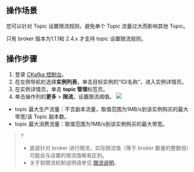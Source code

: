 ## 操作场景

您可以针对 Topic 设置限流规则，避免单个 Topic 流量过大而影响其他 Topic。

<dx-alert infotype="explain" title="">
只有 broker 版本为1.1.1和 2.4.x 才支持 topic 设置限流规则。
</dx-alert>

## 操作步骤

1. 登录 [CKafka 控制台](https://console.cloud.tencent.com/ckafka)。
2. 在左侧导航栏选择**实例列表**，单击目标实例的“ID/名称”，进入实例详情页。
3. 在实例详情页，单击 **topic 管理**标签页。
4. 单击操作列的**更多** > **限流**，设置限流阈值。
  ![](https://qcloudimg.tencent-cloud.cn/raw/3963798dd53c757c0a4f72f24e66d34b.png)
  - topic 最大生产流量：不含副本流量，取值范围为1MB/s到该实例购买的最大带宽/该 Topic 副本数。
  - topic 最大消费流量：取值范围为1MB/s到该实例购买的最大带宽。

> ?
> 
> - 底层针对 broker 进行限流，实际限流值（等于 broker 数量的整数倍）可能会与设置的限流值略有区别。
> - 关于软限流机制说明请参见 [限流说明](https://cloud.tencent.com/document/product/597/55803)。
